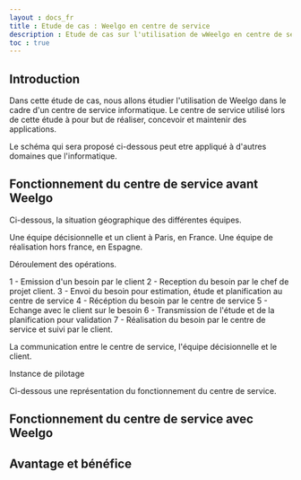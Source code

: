 ```yaml
---
layout : docs_fr
title : Etude de cas : Weelgo en centre de service
description : Etude de cas sur l'utilisation de wWeelgo en centre de service
toc : true
---
```


## Introduction

Dans cette étude de cas, nous allons étudier l'utilisation de Weelgo dans le cadre d'un centre de service informatique. 
Le centre de service utilisé lors de cette étude à pour but de réaliser, concevoir et maintenir des applications. 

Le schéma qui sera proposé ci-dessous peut etre appliqué à d'autres domaines que l'informatique. 

## Fonctionnement du centre de service avant Weelgo


Ci-dessous, la situation géographique des différentes équipes. 

Une équipe décisionnelle et un client à Paris, en France. Une équipe de réalisation hors france, en Espagne. 



Déroulement des opérations. 

1 - Emission d'un besoin par le client 
2 - Reception du besoin par le chef de projet client. 
3 - Envoi du besoin pour estimation, étude et planification au centre de service 
4 - Récéption du besoin par le centre de service
5 - Echange avec le client sur le besoin 
6 - Transmission de l'étude et de la planification pour validation 
7 - Réalisation du besoin par le centre de service et suivi par le client. 






La communication entre le centre de service, l'équipe décisionnelle et le client. 


Instance de pilotage 






Ci-dessous une représentation du fonctionnement du centre de service. 





## Fonctionnement du centre de service avec Weelgo

## Avantage et bénéfice
